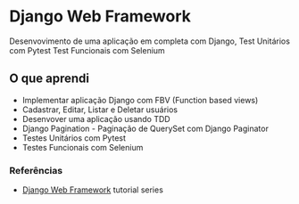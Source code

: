 # Django Web Framework
Desenvovimento de uma aplicação em completa com Django, Test Unitários com Pytest
Test Funcionais com Selenium

## O que aprendi
- Implementar aplicação Django com FBV (Function based views)
- Cadastrar, Editar, Listar e Deletar usuários
- Desenvover uma aplicação usando TDD
- Django Pagination - Paginação de QuerySet com Django Paginator
- Testes Unitários com Pytest
- Testes Funcionais com Selenium

### Referências
- [Django Web Framework](https://www.udemy.com/course/curso-de-django-web-framework-com-python-html-e-css/learn/lecture/30370838#overview) tutorial series



